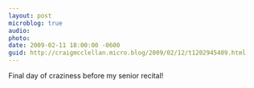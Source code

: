 ```yaml
---
layout: post
microblog: true
audio: 
photo: 
date: 2009-02-11 18:00:00 -0600
guid: http://craigmcclellan.micro.blog/2009/02/12/t1202945409.html
---
```

Final day of craziness before my senior recital!
